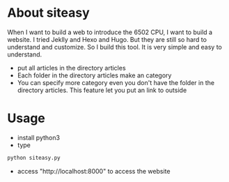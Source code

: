 # About siteasy
When I want to build a web to introduce the 6502 CPU, I want to build a website. I tried Jeklly and Hexo and Hugo. But they are still so hard to understand and customize. So I build this tool. 
It is very simple and easy to understand. 
- put all articles in the directory articles
- Each folder in the directory articles make an category
- You can specify more category even you don't have the folder in the directory articles. This feature let you put an link to outside
# Usage
- install python3
- type
```bash
python siteasy.py
```
- access "http://localhost:8000" to access the website
